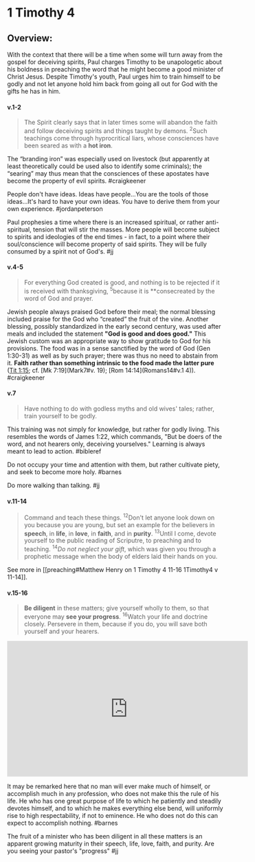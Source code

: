 # 1 Timothy 4

## Overview:
With the context that there will be a time when some will turn away from the gospel for deceiving spirits, Paul charges Timothy to be unapologetic about his boldness in preaching the word that he might become a good minister of Christ Jesus. Despite Timothy's youth, Paul urges him to train himself to be godly and not let anyone hold him back from going all out for God with the gifts he has in him. 


#### v.1-2
>The Spirit clearly says that in later times some will abandon the faith and follow deceiving spirits and things taught by demons. <sup>2</sup>Such teachings come through hyprocritical liars, whose consciences have been seared as with  a **hot iron**.

The “branding iron” was especially used on livestock (but apparently at least theoretically could be used also to identify some criminals); the “searing” may thus mean that the consciences of these apostates have become the property of evil spirits.
#craigkeener 

People don't have ideas. Ideas have people...You are the tools of those ideas...It's hard to have your own ideas. You have to derive them from your own experience.
#jordanpeterson

Paul prophesies a time where there is an increased spiritual, or rather anti-spiritual, tension that will stir the masses. More people will become subject to spirits and ideologies of the end times - in fact, to a point where their soul/conscience will become property of said spirits. They will be fully consumed by a spirit not of God's.
#jj 

#### v.4-5
> For everything God created is good, and nothing is to be rejected if it is received with thanksgiving, <sup>5</sup>because it is **consecreated by the word of God and prayer.

Jewish people always praised God before their meal; the normal blessing included praise for the God who “created” the fruit of the vine. Another blessing, possibly standardized in the early second century, was used after meals and included the statement **"God is good and does good."** This Jewish custom was an appropriate way to show gratitude to God for his provisions. The food was in a sense sanctified by the word of God (Gen 1:30-31) as well as by such prayer; there was thus no need to abstain from it. **Faith rather than something intrinsic to the food made the latter pure** ([Tit 1:15](Titus1.md#v.15); cf. [Mk 7:19](Mark7#v. 19); [Rom 14:14](Romans14#v.1 4)).
#craigkeener 

#### v.7
>Have nothing to do with godless myths and old wives' tales; rather, train yourself to be godly.

This training was not simply for knowledge, but rather for godly living. This resembles the words of James 1:22, which commands, "But be doers of the word, and not hearers only, deceiving yourselves." Learning is always meant to lead to action.
#bibleref 

Do not occupy your time and attention with them, but rather cultivate piety, and seek to become more holy.
#barnes 

Do more walking than talking.
#jj 

#### v.11-14
> Command and teach these things. <sup>12</sup>Don't let anyone look down on you because you are young, but set an example for the believers in **speech**, in **life**, in **love**, in **faith**, and in **purity**. <sup>13</sup>Until I come, devote yourself to the public reading of Scriputre, to preaching and to teaching. <sup>14</sup>*Do not neglect your gift*, which was given you through a prophetic message when the body of elders laid their hands on you.

See more in [[preaching#Matthew Henry on 1 Timothy 4 11-16 1Timothy4 v 11-14]].

#### v.15-16
>**Be diligent** in these matters; give yourself wholly to them, so that everyone may **see your progress**. <sup>16</sup>Watch your life and doctrine closely. Persevere in them, because if you do, you will save both yourself and your hearers.

<iframe width="560" height="315" src="https://www.youtube.com/embed/jruCB0QYtzo?start=1079" title="YouTube video player" frameborder="0" allow="accelerometer; autoplay; clipboard-write; encrypted-media; gyroscope; picture-in-picture" allowfullscreen></iframe>

It may be remarked here that no man will ever make much of himself, or accomplish much in any profession, who does not make this the rule of his life. He who has one great purpose of life to which he patiently and steadily devotes himself, and to which he makes everything else bend, will uniformly rise to high respectability, if not to eminence. He who does not do this can expect to accomplish nothing.
#barnes 

The fruit of a minister who has been diligent in all these matters is an apparent growing maturity in their speech, life, love, faith, and purity. Are you seeing your pastor's "progress"
#jj 
